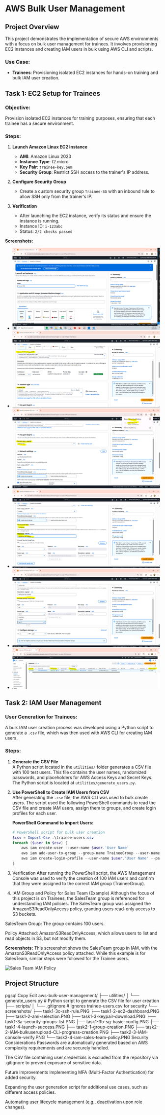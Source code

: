 # AWS Bulk User Management

## Project Overview
This project demonstrates the implementation of secure AWS environments with a focus on bulk user management for trainees. It involves provisioning EC2 instances and creating IAM users in bulk using AWS CLI and scripts.

### Use Case:
- **Trainees**: Provisioning isolated EC2 instances for hands-on training and bulk IAM user creation.

## Task 1: EC2 Setup for Trainees

### Objective:
Provision isolated EC2 instances for training purposes, ensuring that each trainee has a secure environment.

### Steps:
1. **Launch Amazon Linux EC2 Instance**
   - **AMI**: Amazon Linux 2023  
   - **Instance Type**: t2.micro  
   - **Key Pair**: `trainee-key.pem`  
   - **Security Group**: Restrict SSH access to the trainer's IP address.

2. **Configure Security Group**
   - Create a custom security group `Trainee-SG` with an inbound rule to allow SSH only from the trainer's IP.

3. **Verification**
   - After launching the EC2 instance, verify its status and ensure the instance is running.
   - Instance ID: `i-123abc`  
   - Status: `2/2 checks passed`

**Screenshots:**
- ![EC2 Dashboard](https://github.com/Sabin-Rana/aws-bulk-user-management/blob/main/Screenshots/task1-1-ec2-dashboard.PNG?raw=true)
- ![AMI Selection](Screenshots/task1-2-ami-selection.PNG)
- ![Key Pair Download](https://github.com/Sabin-Rana/aws-bulk-user-management/blob/main/Screenshots/task1-3-keypair-download.png?raw=true)
- ![Security Groups List](Screenshots/task1-3a-security-groups-list.PNG)
- ![Security Group Basic Configuration](https://github.com/Sabin-Rana/aws-bulk-user-management/blob/main/Screenshots/task1-3b-sg-basic-config.png.PNG?raw=true)
- ![Launch Success](Screenshots/task1-4-launch-success.PNG)


## Task 2: IAM User Management

### User Generation for Trainees:
A bulk IAM user creation process was developed using a Python script to generate a `.csv` file, which was then used with AWS CLI for creating IAM users.

### Steps:
1. **Generate the CSV File**  
   A Python script located in the `utilities/` folder generates a CSV file with 100 test users. This file contains the user names, randomized passwords, and placeholders for AWS Access Keys and Secret Keys. The Python script is located at `utilities/generate_users.py`.

2. **Use PowerShell to Create IAM Users from CSV**  
   After generating the `.csv` file, the AWS CLI was used to bulk create users. The script used the following PowerShell commands to read the CSV file and create IAM users, assign them to groups, and create login profiles for each user.

   **PowerShell Command to Import Users:**
   ```powershell
   # PowerShell script for bulk user creation
   $csv = Import-Csv .\trainee-users.csv
   foreach ($user in $csv) {
       aws iam create-user --user-name $user.'User Name'
       aws iam add-user-to-group --group-name TraineeGroup --user-name $user.'User Name'
       aws iam create-login-profile --user-name $user.'User Name' --password $user.Password --password-reset-required
   }
3. Verification
After running the PowerShell script, the AWS Management Console was used to verify the creation of 100 IAM users and confirm that they were assigned to the correct IAM group (TraineeGroup).

4. IAM Group and Policy for Sales Team (Example)
Although the focus of this project is on Trainees, the SalesTeam group is referenced for understanding IAM policies. The SalesTeam group was assigned the AmazonS3ReadOnlyAccess policy, granting users read-only access to S3 buckets.

SalesTeam Group: The group contains 100 users.

Policy Attached: AmazonS3ReadOnlyAccess, which allows users to list and read objects in S3, but not modify them.

**Screenshots:**
This screenshot shows the SalesTeam group in IAM, with the AmazonS3ReadOnlyAccess policy attached. While this example is for SalesTeam, similar steps were followed for the Trainee users.

![Sales Team IAM Policy](https://github.com/Sabin-Rana/aws-bulk-user-management/blob/main/Screenshots/task2-4-iam-sales-team-policy.PNG?raw=true)

## Project Structure 
pgsql
Copy
Edit
aws-bulk-user-management/
├── utilities/
│   └── generate_users.py       # Python script to generate the CSV file for user creation
├── scripts/
│   └── .gitignore              # Ignores trainee-users.csv for security
└── screenshots/
    ├── task1-3c-ssh-rule.PNG
    ├── task1-2-ec2-dashboard.PNG
    ├── task1-2-ami-selection.PNG
    ├── task1-3-keypair-download.PNG
    ├── task1-3a-security-groups-list.PNG
    ├── task1-3b-sg-basic-config.PNG
    ├── task1-4-launch-success.PNG
    ├── task2-1-group-creation.PNG
    ├── task2-2-IAM-bulkuserupload-CLI-progress-creation.PNG
    ├── task2-3-IAM-console-verify.PNG
    └── task2-4-iam-sales-team-policy.PNG
Security Considerations
Passwords are automatically generated based on AWS complexity requirements and are securely handled.

The CSV file containing user credentials is excluded from the repository via .gitignore to prevent exposure of sensitive data.

Future Improvements
Implementing MFA (Multi-Factor Authentication) for added security.

Expanding the user generation script for additional use cases, such as different access policies.

Automating user lifecycle management (e.g., deactivation upon role changes).
